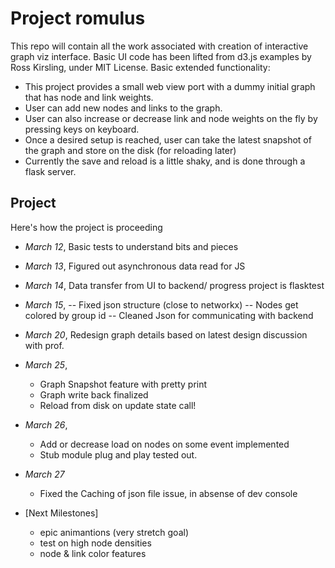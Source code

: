 # Project romulus
This repo will contain all the work associated with creation of interactive graph viz interface. 
Basic UI code has been lifted from d3.js examples by Ross Kirsling, under MIT License.
Basic extended functionality:
- This project provides a small web view port with a dummy initial graph that has node and link weights.
- User can add new nodes and links to the graph.
- User can also increase or decrease link and node weights on the fly by pressing keys on keyboard.
- Once a desired setup is reached, user can take the latest snapshot of the graph and store on the disk (for reloading later)
- Currently the save and reload is a little shaky, and is done through a flask server.

## Project
Here's how the project is proceeding
- *March 12*, Basic tests to understand bits and pieces
- *March 13*, Figured out asynchronous data read for JS
- *March 14*, Data transfer from UI to backend/ progress project is flasktest
- *March 15*, 
	-- Fixed json structure (close to networkx)
	-- Nodes get colored by group id
	-- Cleaned Json for communicating with backend
- *March 20*, Redesign graph details based on latest design discussion with prof.
- *March 25*,
	- Graph Snapshot feature with pretty print
	- Graph write back finalized
	- Reload from disk on update state call!
- *March 26*,
	- Add or decrease load on nodes on some event implemented
	- Stub module plug and play tested out.
- *March 27*
	- Fixed the Caching of json file issue, in absense of dev console

- [Next Milestones]
	- epic animantions (very stretch goal)
	- test on high node densities
	- node & link color features

